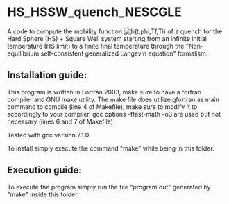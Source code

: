 # HS_HSSW_quench_NESCGLE
A code to compute the mobility function <img src="https://latex.codecogs.com/svg.latex?\;b(t;\phi,T_f,T_i=\infty)" title="b(t,phi,Tf,Ti)" /> of a quench for the Hard Sphere (HS) + Square Well system starting from an infinite initial temperature (HS limit) to a finite final temperature through the "Non-equilibrium self-consistent generalized Langevin equation" formalism.

<h2>Installation guide:</h2>

This program is written in Fortran 2003, make sure to have a fortran compiler and GNU make utility.
The make file does utilize gfortran as main command to compile (line 4 of Makefile), make sure to modify it to
accordingly to your compiler. gcc options -ffast-math -o3 are used but not necessary (lines 6 and 7 of Makefile).

Tested with gcc version 7.1.0

To install simply execute the command "make" while being in this folder.

<h2>Execution guide:</h2>

To execute the program simply run the file "program.out" generated by "make" inside this folder.

